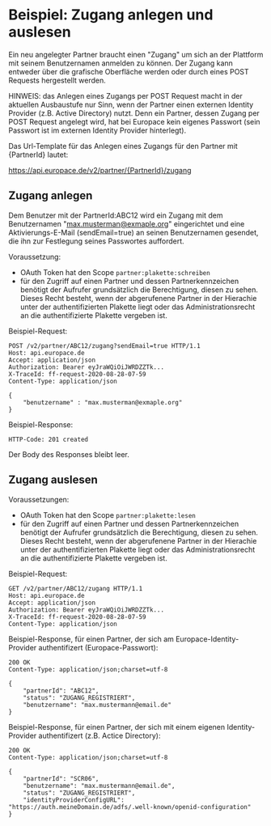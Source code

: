 # Beispiel: Zugang anlegen und auslesen

Ein neu angelegter Partner braucht einen "Zugang" um sich an der Plattform mit seinem Benutzernamen anmelden zu können. Der Zugang kann entweder über die grafische Oberfläche werden oder durch eines POST Requests hergestellt werden.

HINWEIS: das Anlegen eines Zugangs per POST Request macht in der aktuellen Ausbaustufe nur Sinn, wenn der Partner einen externen Identity Provider (z.B. Active Directory) nutzt. Denn ein Partner, dessen Zugang per POST Request angelegt wird, hat bei Europace kein eigenes Passwort (sein Passwort ist im externen Identity Provider hinterlegt).

Das Url-Template für das Anlegen eines Zugangs für den Partner mit {PartnerId} lautet:

https://api.europace.de/v2/partner/{PartnerId}/zugang

## Zugang anlegen

Dem Benutzer mit der PartnerId:ABC12 wird ein Zugang mit dem Benutzernamen "max.musterman@exmaple.org" eingerichtet und eine Aktivierungs-E-Mail (sendEmail=true) an seinen Benutzernamen gesendet, die ihn zur Festlegung seines Passwortes auffordert.

Voraussetzung:
* OAuth Token hat den Scope `partner:plakette:schreiben`
* für den Zugriff auf einen Partner und dessen Partnerkennzeichen benötigt der Aufrufer grundsätzlich die Berechtigung, diesen zu sehen. Dieses Recht besteht, wenn der abgerufenene Partner in der Hierachie unter der authentifizierten Plakette liegt oder das Administrationsrecht an die authentifizierte Plakette vergeben ist.

Beispiel-Request: 
```
POST /v2/partner/ABC12/zugang?sendEmail=true HTTP/1.1
Host: api.europace.de
Accept: application/json
Authorization: Bearer eyJraWQiOiJWRDZZTk...
X-TraceId: ff-request-2020-08-28-07-59
Content-Type: application/json

{
    "benutzername" : "max.musterman@exmaple.org"
}
```

Beispiel-Response:
```
HTTP-Code: 201 created
```
Der Body des Responses bleibt leer.


## Zugang auslesen
Voraussetzungen:
* OAuth Token hat den Scope `partner:plakette:lesen`
* für den Zugriff auf einen Partner und dessen Partnerkennzeichen benötigt der Aufrufer grundsätzlich die Berechtigung, diesen zu sehen. Dieses Recht besteht, wenn der abgerufenene Partner in der Hierachie unter der authentifizierten Plakette liegt oder das Administrationsrecht an die authentifizierte Plakette vergeben ist.

Beispiel-Request:
```
GET /v2/partner/ABC12/zugang HTTP/1.1
Host: api.europace.de
Accept: application/json
Authorization: Bearer eyJraWQiOiJWRDZZTk...
X-TraceId: ff-request-2020-08-28-07-59
Content-Type: application/json
```

Beispiel-Response, für einen Partner, der sich am Europace-Identity-Provider authentifizert (Europace-Passwort):
```
200 OK
Content-Type: application/json;charset=utf-8

{
    "partnerId": "ABC12",
    "status": "ZUGANG_REGISTRIERT",
    "benutzername": "max.mustermann@email.de"
}
```

Beispiel-Response, für einen Partner, der sich mit einem eigenen Identity-Provider authentifizert (z.B. Actice Directory):
```
200 OK
Content-Type: application/json;charset=utf-8

{
    "partnerId": "SCR06",
    "benutzername": "max.mustermann@email.de",
    "status": "ZUGANG_REGISTRIERT",
    "identityProviderConfigURL": "https://auth.meineDomain.de/adfs/.well-known/openid-configuration"
}
```
